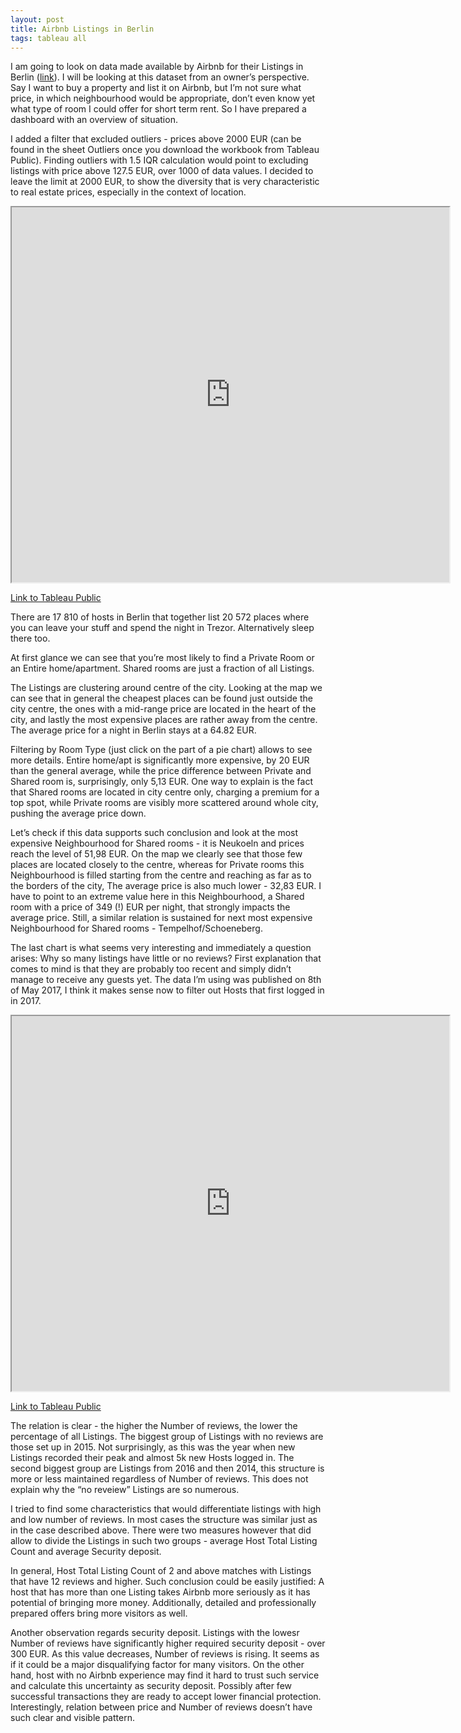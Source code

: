 ```yaml
---
layout: post
title: Airbnb Listings in Berlin
tags: tableau all
---
```



I am going to look on data made available by Airbnb for their Listings in Berlin ([link](http://insideairbnb.com/get-the-data.html)). I will be looking at this dataset from an owner’s perspective. Say I want to buy a property and list it on Airbnb, but I’m not sure what price, in which neighbourhood would be appropriate, don’t even know yet what type of room I could offer for short term rent. So I have prepared a dashboard with an overview of situation.

I added a filter that excluded outliers - prices above 2000 EUR (can be found in the sheet Outliers once you download the workbook from Tableau Public). Finding outliers with 1.5 IQR calculation would point to excluding listings with price above 127.5 EUR, over 1000 of data values. I decided to leave the limit at 2000 EUR, to show the diversity that is very characteristic to real estate prices, especially in the context of location.

<style>
.responsive-wrap iframe{ width: 700px; height: 600px}
</style>
<div class="responsive-wrap">
  <iframe src="https://public.tableau.com/views/AirbnblistingsinBerlin2/AirbnbListingsinBerlin?:embed=y&:display_count=yes"></iframe>
</div>

[Link to Tableau Public](https://public.tableau.com/profile/dorota5520#!/vizhome/AirbnblistingsinBerlin2/AirbnbListingsinBerlin)

There are 17 810 of hosts in Berlin that together list 20 572 places where you can leave your stuff and spend the night in Trezor. Alternatively sleep there too. 

At first glance we can see that you’re most likely to find a Private Room or an Entire home/apartment. Shared rooms are just a fraction of all Listings.

The Listings are clustering around centre of the city. Looking at the map we can see that in general the cheapest places can be found just outside the city centre, the ones with a mid-range price are located in the heart of the city, and lastly the most expensive places are rather away from the centre. The average price for a night in Berlin stays at a 64.82 EUR.

Filtering by Room Type (just click on the part of a pie chart) allows to see more details. Entire home/apt is significantly more expensive, by 20 EUR than the general average, while the price difference between Private and Shared room is, surprisingly, only 5,13 EUR. One way to explain is the fact that Shared rooms are located in city centre only, charging a premium for a top spot, while Private rooms are visibly more scattered around whole city, pushing the average price down.

Let’s check if this data supports such conclusion and look at the most expensive Neighbourhood for Shared rooms - it is Neukoeln and prices reach the level of 51,98 EUR. On the map we clearly see that those few places are located closely to the centre, whereas for Private rooms this Neighbourhood is filled starting from the centre and reaching as far as to the borders of the city, The average price is also much lower - 32,83 EUR. I have to point to an extreme value here in this Neighbourhood, a Shared room with a price of 349 (!) EUR per night, that strongly impacts the average price. Still, a similar relation is sustained for next most expensive Neighbourhood for Shared rooms - Tempelhof/Schoeneberg. 

The last chart is what seems very interesting and immediately a question arises: Why so many listings have little or no reviews? First explanation that comes to mind is that they are probably too recent and simply didn’t manage to receive any guests yet. The data I’m using was published on 8th of May 2017, I think it makes sense now to filter out Hosts that first logged in in 2017.


<style>
.responsive-wrap iframe{ width: 700px; height: 600px}
</style>
<div class="responsive-wrap">
  <iframe src="https://public.tableau.com/views/Listingsvs_Reviews-AirbnbBerlin/Listingsvs_Reviews-AirbnbBerlin?:embed=y&:display_count=yes"></iframe>
</div>

[Link to Tableau Public](https://public.tableau.com/profile/dorota5520#!/vizhome/Listingsvs_Reviews-AirbnbBerlin/Listingsvs_Reviews-AirbnbBerlin)

The relation is clear - the higher the Number of reviews, the lower the percentage of all Listings. The biggest group of Listings with no reviews are those set up in 2015. Not surprisingly, as this was the year when new Listings recorded their peak and almost 5k new Hosts logged in. The second biggest group are Listings from 2016 and then 2014, this structure is more or less maintained regardless of Number of reviews. This does not explain why the “no reveiew” Listings are so numerous.

I tried to find some characteristics that would differentiate listings with high and low number of reviews. In most cases the structure was similar just as in the case described above. There were two measures however that did allow to divide the Listings in such two groups - average Host Total Listing Count and average Security deposit.

In general, Host Total Listing Count of 2 and above matches with Listings that have 12 reviews and higher. Such conclusion could be easily justified: 
A host that has more than one Listing takes Airbnb more seriously as it has potential of bringing more money.
Additionally, detailed and professionally prepared offers bring more visitors as well.

Another observation regards security deposit. Listings with the lowesr Number of reviews have significantly higher required security deposit - over 300 EUR. As this value decreases, Number of reviews is rising.
It seems as if it could be a major disqualifying factor for many visitors. On the other hand, host with no Airbnb experience may find it hard to trust such service and calculate this uncertainty as security deposit. Possibly after few successful transactions they are ready to accept lower financial protection. 
Interestingly, relation between price and Number of reviews doesn’t have such clear and visible pattern.




